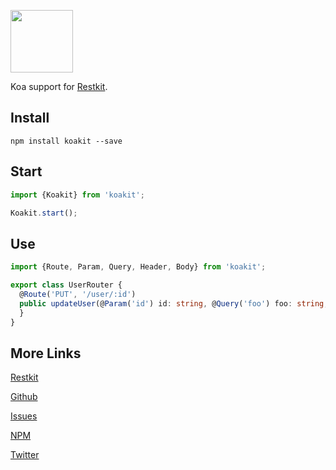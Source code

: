 [<img src="https://s32.postimg.org/4n792cr79/restkitkoa.png" height="100"/>](https://github.com/iamchairs/koakit)

Koa support for [Restkit](https://github.com/iamchairs/restkit).

## Install

```
npm install koakit --save
```

## Start

```typescript
import {Koakit} from 'koakit';

Koakit.start();
```

## Use

```typescript
import {Route, Param, Query, Header, Body} from 'koakit';

export class UserRouter {
  @Route('PUT', '/user/:id')
  public updateUser(@Param('id') id: string, @Query('foo') foo: string, @Header('Authorization') auth: string, @Body() update: any) {
  }
}
```

## More Links

[Restkit](https://github.com/iamchairs/restkit)

[Github](https://github.com/iamchairs/koakit)

[Issues](https://github.com/iamchairs/koakit/issues)

[NPM](https://www.npmjs.com/package/koakit)

[Twitter](https://twitter.com/micahwllmsn)
